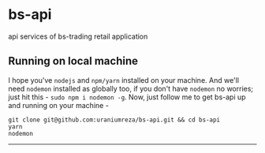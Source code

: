 # bs-api

api services of bs-trading retail application

## Running on local machine

I hope you've `nodejs` and `npm/yarn` installed on your machine. And we'll need `nodemon` installed as globally too, if you don't have `nodemon` no worries; just hit this - `sudo npm i nodemon -g`. Now, just follow me to get bs-api up and running on your machine -

```
git clone git@github.com:uraniumreza/bs-api.git && cd bs-api
yarn
nodemon
```

---
